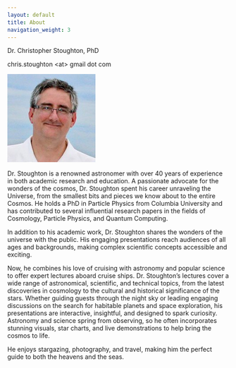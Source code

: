 ```yaml
---
layout: default
title: About
navigation_weight: 3
---
```


Dr. Christopher Stoughton, PhD

chris.stoughton \<at\> gmail dot com


<div class="image-wrap">
  <img src="/assets/images/033_Stoughton.jpg">
  <p>
Dr. Stoughton is a renowned astronomer with over 40 years of
experience in both academic research and education.  A passionate
advocate for the wonders of the cosmos, Dr. Stoughton spent his career
unraveling the Universe, from the smallest bits and pieces we know
about to the entire Cosmos.  He holds a PhD in Particle Physics from
Columbia University and has contributed to several influential
research papers in the fields of Cosmology, Particle Physics, and
Quantum Computing.

<p>
In addition to his academic work, Dr. Stoughton shares the wonders of
the universe with the public.  His engaging presentations reach
audiences of all ages and backgrounds, making complex scientific
concepts accessible and exciting.

<p>
Now, he combines his love of
cruising with astronomy and popular science to offer expert lectures
aboard cruise ships.  Dr. Stoughton’s lectures cover a wide range of
astronomical, scientific, and technical topics, from the latest
discoveries in cosmology to the cultural and historical significance
of the stars. Whether guiding guests through the night sky or leading
engaging discussions on the search for habitable planets and space
exploration, his presentations are interactive, insightful, and
designed to spark curiosity. Astronomy and science spring from
observing, so he often incorporates stunning visuals, star charts, and
live demonstrations to help bring the cosmos to life.

<p>
He enjoys stargazing, photography, and travel, making him the perfect
guide to both the heavens and the seas.






